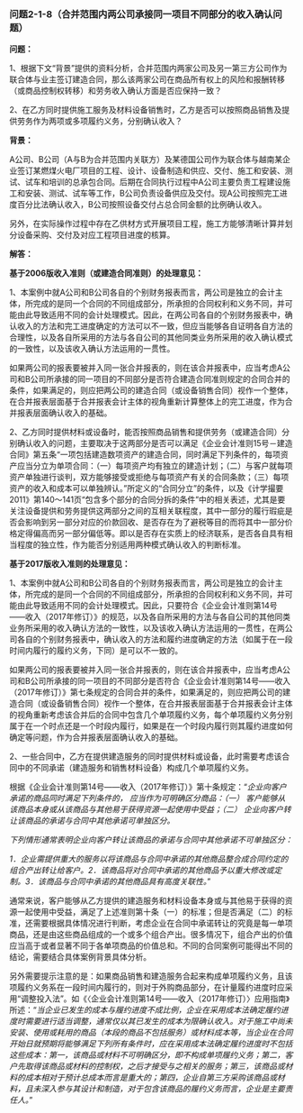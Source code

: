 ### 问题2-1-8（合并范围内两公司承接同一项目不同部分的收入确认问题）

**问题：**

1、根据下文“背景”提供的资料分析，合并范围内两家公司及另一第三方公司作为联合体与业主签订建造合同，那么该两家公司在商品所有权上的风险和报酬转移（或商品控制权转移）和劳务收入确认方面是否应保持一致？

2、在乙方同时提供施工服务及材料设备销售时，乙方是否可以按照商品销售及提供劳务作为两项或多项履约义务，分别确认收入？

**背景：**

A公司、B公司（A与B为合并范围内关联方）及某德国公司作为联合体与越南某企业签订某燃煤火电厂项目的工程、设计、设备制造和供应、交付、施工和安装、测试、试车和培训的总承包合同。后期在合同执行过程中A公司主要负责工程建设施工和安装、测试、试车等工作，B公司负责设备供应及交付。现A公司按照完工进度百分比法确认收入，B公司按照设备交付占总合同金额的比例确认收入。

另外，在实际操作过程中存在乙供材方式开展项目工程，施工方能够清晰计算并划分设备采购、交付及对应工程项目进度的核算。

**解答：**

**基于2006版收入准则（或建造合同准则）的处理意见：**

1、本案例中就A公司和B公司各自的个别财务报表而言，两公司是独立的会计主体，所完成的是同一个合同的不同组成部分，所承担的合同权利和义务不同，并可能由此导致适用不同的会计处理模式。因此，在两公司各自的个别财务报表中，确认收入的方法和完工进度确定的方法可以不一致，但应当能够各自证明各自方法的合理性，以及各自所采用的方法与各自公司的其他同类业务所采用的收入确认模式的一致性，以及该收入确认方法运用的一贯性。

如果两公司的报表要被并入同一张合并报表的，则在该合并报表中，应当考虑A公司和B公司所承接的同一项目的不同部分是否符合建造合同准则规定的合同合并的条件，如果满足的，则应把两公司的建造合同（或设备销售合同）视作一个整体，在合并报表层面基于合并报表会计主体的视角重新计算整体上的完工进度，作为合并报表层面确认收入的基础。

2、乙方同时提供材料或设备时，能否按照商品销售和提供劳务（或建造合同）分别确认收入的问题，主要取决于这两部分是否可以满足《企业会计准则15号－建造合同》第五条“一项包括建造数项资产的建造合同，同时满足下列条件的，每项资产应当分立为单项合同：（一）每项资产均有独立的建造计划；（二）与客户就每项资产单独进行谈判，双方能够接受或拒绝与每项资产有关的合同条款；（三）每项资产的收入和成本可以单独辨认。”所定义的“合同分立”的条件，以及《计学撮要2011》第140～141页“包含多个部分的合同分拆的条件”中的相关表述，尤其是要关注设备提供和劳务提供这两部分之间的互相关联程度，其中一部分的履行瑕疵是否会影响到另一部分对应的价款回收、是否存在为了避税等目的而将其中一部分价格定得偏高而另一部分偏低等。即以是否存在实质上的经济联系，是否各自具有相当程度的独立性，作为能否分别适用两种模式确认收入的判断标准。

**基于2017版收入准则的处理意见：**

1、本案例中就A公司和B公司各自的个别财务报表而言，两公司是独立的会计主体，所完成的是同一个合同的不同组成部分，所承担的合同权利和义务不同，并可能由此导致适用不同的会计处理模式。因此，只要符合《企业会计准则第14号——收入（2017年修订）》的规范，以及各自所采用的方法与各自公司的其他同类业务所采用的收入确认方法的一致性，以及该收入确认方法运用的一贯性，在两公司各自的个别财务报表中，确认收入的方法和履约进度确定的方法（如属于在一段时间内履行的履约义务，下同）是可以不一致的。

如果两公司的报表要被并入同一张合并报表的，则在该合并报表中，应当考虑A公司和B公司所承接的同一项目的不同部分是否符合《企业会计准则第14号——收入（2017年修订）》第七条规定的合同合并的条件，如果满足的，则应把两公司的建造合同（或设备销售合同）视作一个整体，在合并报表层面基于合并报表会计主体的视角重新考虑该合并后的合同中包含几个单项履约义务，每个单项履约义务分别属于在一个时点还是一个时段内履行，如果是在一个时段内履行则其履约进度如何确定等问题，作为合并报表层面确认收入的基础。

2、一些合同中，乙方在提供建造服务的同时提供材料或设备，此时需要考虑该合同中的不同承诺（建造服务和销售材料设备）构成几个单项履约义务。

根据《企业会计准则第14号——收入（2017年修订）》第十条规定：“*企业向客户承诺的商品同时满足下列条件的，
应当作为可明确区分商品：（一）
客户能够从该商品本身或从该商品与其他易于获得资源一起使用中受益；（二）
企业向客户转让该商品的承诺与合同中其他承诺可单独区分。*

*下列情形通常表明企业向客户转让该商品的承诺与合同中其他承诺不可单独区分：*

*1．企业需提供重大的服务以将该商品与合同中承诺的其他商品整合成合同约定的组合产出转让给客户。2．该商品将对合同中承诺的其他商品予以重大修改或定制。3．该商品与合同中承诺的其他商品具有高度关联性。*”

通常来说，客户能够从乙方提供的建造服务和材料设备本身或与其他易于获得的资源一起使用中受益，满足了上述准则第十条（一）的标准；但是否满足（二）的标准，还需要根据具体情况进行判断，考虑企业在合同中承诺转让的究竟是每一单项商品，还是由这些商品组成的一个或多个组合产出。很多情况下，组合产出的价值应当高于或者显著不同于各单项商品的价值总和。不同的合同案例可能得出不同的结论，需要结合具体案例背景具体分析。

另外需要提示注意的是：如果商品销售和建造服务合起来构成单项履约义务，且该项履约义务系在一段时间内履行的，则对于外购商品部分，在计量履约进度时应采用“调整投入法”。如《〈企业会计准则第14号——收入（2017年修订）〉应用指南》所述：“*当企业已发生的成本与履约进度不成比例，企业在采用成本法确定履约进度时需要进行适当调整，通常仅以其已发生的成本为限确认收入。对于施工中尚未安装、使用或耗用的商品（本段的商品不包括服务）或材料成本等，当企业在合同开始日就预期将能够满足下列所有条件时，应在采用成本法确定履约进度时不包括这些成本：第一，该商品或材料不可明确区分，即不构成单项履约义务；第二，客户先取得该商品或材料的控制权，之后才接受与之相关的服务；第三，该商品或材料的成本相对于预计总成本而言是重大的；第四，企业自第三方采购该商品或材料，且未深入参与其设计和制造，对于包含该商品的履约义务而言，企业是主要责任人。*”